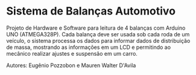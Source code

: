 # Sistema de Balanças Automotivo

Projeto de Hardware e Software para leitura de 4 balanças com Arduino UNO (ATMEGA328P). Cada balança deve ser usada sob cada roda de um veículo, o sistema processa os dados para informar dados de distribuição de massa, mostrando as informações em um LCD e permitindo ao mecânico realizar ajustes e suspensão em um carro. 

Autores: Eugênio Pozzobon e Mauren Walter D'Avila
 
